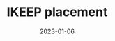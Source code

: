 ---
layout: default
modal-id: 5
date: 2023-01-06
img: ikeep.png
alt: image-alt5
title: IKEEP placement
project-date: Test5
client: Test5
category: Test5
description: I applied to <a href="https://www.setsquared.co.uk/programme/ikeep-programme-students/">IKEEP</a>, an intrapreneurship programme which trains students and then matches them with start-up companies. I had the great opportunity to do an internship at <a href="https://veracitytrustnetwork.com/">Beaconsoft Ltd. (now known as Veracity Trust Network)</a>, a data science start-up specializing in preventing click-ad fraud through AI-based malicious bot detection. My project aimed to validate their current AI bot detection system and suggest ways to improve it. Using data science and statistical analysis, I visualized and analyzed the data using techniques such as principal component analysis, logistic and LASSO regression. The project was conducted in collaboration with two other students with separate aims. We presented our findings in a written report and final presentation. This experience gave me hands-on exposure to working with a start-up and implementing machine learning algorithms in a real-world application.
---